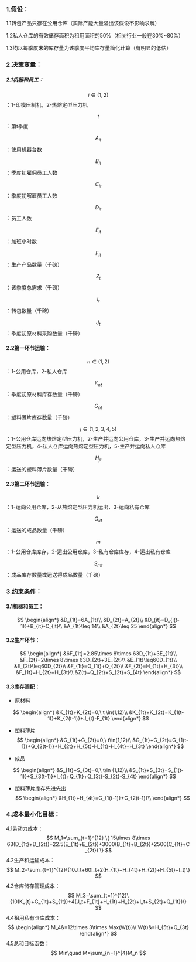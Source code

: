 ### 1.假设：

1.1转包产品只存在公用仓库（实际产能大量溢出该假设不影响求解）

1.2私人仓库的有效储存面积为租用面积的50%（相关行业一般在30%~80%）

1.3均以每季度末的库存量为该季度平均库存量简化计算（有明显的低估）

### 2.决策变量：

##### 2.1机器和员工：

$$i\in (1,2)$$：1-印模压制机，2-热熔定型压力机

$$t$$：第t季度

$$A_{it}$$：使用机器台数

$$B_{it}$$：季度初雇佣员工人数

$$C_{it}$$：季度初解雇员工人数

$$D_{it}$$：员工人数

$$E_{it}$$：加班小时数

$$F_{it}$$：生产产品数量（千磅）

$$Z_t$$​：该季度总需求（千磅）

$$I_{t}$$：转包数量（千磅）

$$J_{t}$$：季度初原材料采购数量（千磅）

#### 2.2第一环节运输：

$$n\in (1,2)$$：1-公用仓库，2-私人仓库

$$K_{nt}$$：季度初原材料库存数量（千磅）

$$G_{nt}$$：塑料薄片库存数量（千磅）

$$j\in (1,2,3,4,5)$$：1-公用仓库运向热熔定型压力机，2-生产并运向公用仓库，3-生产并运向热熔定型压力机，4-私人仓库运向热熔定型压力机，5-生产并运向私人仓库

$$H_{jt}$$：运送的塑料薄片数量（千磅）

#### 2.3第二环节运输：

$$k$$：1-运向公用仓库，2-从热熔定型压力机运出，3-运向私有仓库

$$Q_{kt}$$：运送的成品数量（千磅）

$$m$$：1-公用仓库库存，2-运出公用仓库，3-私有仓库库存，4-运出私有仓库

$$S_{mt}$$：成品库存数量或运送得成品数量（千磅）

### 3.约束条件：

#### 3.1机器和员工：

$$
\begin{align*}
&D_{1t}=6A_{1t}\\
&D_{2t}=A_{2t}\\
&D_{it}=D_{i(t-1)}+B_{it}-C_{it}\\
&A_{1t}\leq 14\\
&A_{2t}\leq 25
\end{align*}
$$

#### 3.2生产环节：

$$
\begin{align*}
&6F_{1t}=2.85\times 8\times 63D_{1t}+3E_{1t}\\
&F_{2t}=2\times 8\times 63D_{2t}+3E_{2t}\\
&E_{1t}\leq60D_{1t}\\
&E_{2t}\leq60D_{2t}\\
&F_{1t}=Q_{1t}+Q_{2t}\\
&F_{2t}=H_{1t}+H_{3t}\\
&F_{1t}=H_{2t}+H_{3t}\\
&Z(t)=Q_{2t}+S_{2t}+S_{4t}
\end{align*}
$$

#### 3.3库存调配：

- 原材料

$$
\begin{align*}
&K_{1t}+K_{2t}=0,\ t \in(1,12)\\
&K_{1t}+K_{2t}=K_{1(t-1)}+K_{2(t-1)}+J_{t}-F_{1t}
\end{align*}
$$

- 塑料薄片
  $$
  \begin{align*}
  &G_{1t}+G_{2t}=0,\ t\in(1,12)\\
  &G_{1t}+G_{2t}=G_{1(t-1)}+G_{2(t-1)}+H_{2t}+H_{5t}-H_{1t}-H_{4t}+H_{3t}
  \end{align*}
  $$

- 成品

$$
\begin{align*}
&S_{1t}+S_{3t}=0,\ t\in (1,12)\\
&S_{1t}+S_{3t}=S_{1(t-1)}+S_{3(t-1)}+I_{t}+Q_{1t}+Q_{3t}-S_{2t}-S_{4t}
\end{align*}
$$

- 塑料薄片库存先进先出
  $$
  \begin{align*}
  &H_{1t}+H_{4t}=G_{1(t-1)}+G_{2(t-1)}\\
  \end{align*}
  $$

### 4.成本最小化目标：

4.1劳动力成本：
$$
M_1=\sum_{t=1}^{12} \{ 15\times 8\times 63(D_{1t}+D_{2t})+22.5(E_{1t}+E_{2t})+3000(B_{1t}+B_{2t})+2500(C_{1t}+C_{2t}) \}
$$
4.2生产和运输成本：
$$
M_2=\sum_{t=1}^{12}\{10J_t+60I_t+2(H_{1t}+H_{4t}+H_{2t}+H_{5t}+I_t)\}
$$
4.3仓库储存管理成本：
$$
M_3=\sum_{t=1}^{12}\{10(K_{t}+G_{1t}+S_{1t})+4(J_t+F_{1t}+H_{1t}+H_{2t}+I_t+S_{2t}+Q_{1t})\}
$$
4.4租用私有仓库成本：
$$
\begin{align*}
M_4&=12\times 3\times Max(W(t))\\
W(t)&=H_{5t}+Q_{3t}
\end{align*}
$$
4.5总和目标函数：
$$
Min\quad M=\sum_{n=1}^{4}M_n
$$
